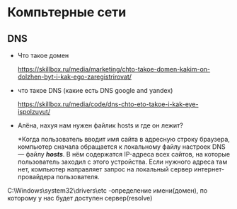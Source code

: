 



# Компьтерные сети
## DNS
 - Что такое домен

    https://skillbox.ru/media/marketing/chto-takoe-domen-kakim-on-dolzhen-byt-i-kak-ego-zaregistrirovat/

 - что такое DNS (какие есть DNS google and yandex)

   https://skillbox.ru/media/code/dns-chto-eto-takoe-i-kak-eye-ispolzuyut/

 - Алёна, нахуя нам нужен файлик hosts и где он лежит?

    *Когда пользователь вводит имя сайта в адресную строку браузера, компьютер сначала обращается к локальному файлу настроек DNS — файлу ***hosts***. В нём содержатся IP-адреса всех сайтов, на которые пользователь заходил с этого устройства. Если нужного адреса там нет, компьютер направляет запрос на локальный сервер интернет-провайдера пользователя.

 C:\Windows\system32\drivers\etc
 -определение имени(домен), по которому у нас будет доступен сервер(resolve)



